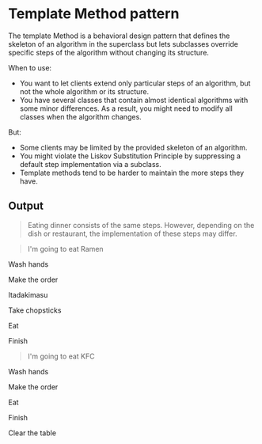 # Template Method pattern

The template Method is a behavioral design pattern that defines the skeleton of an algorithm in the superclass but lets subclasses override specific steps of the algorithm without changing its structure.

When to use:
 - You want to let clients extend only particular steps of an algorithm, but not the whole algorithm or its structure.
 - You have several classes that contain almost identical algorithms with some minor differences. As a result, you might need to modify all classes when the algorithm changes.

But:
- Some clients may be limited by the provided skeleton of an algorithm.
- You might violate the Liskov Substitution Principle by suppressing a default step implementation via a subclass.
- Template methods tend to be harder to maintain the more steps they have.

## Output

> Eating dinner consists of the same steps. However, depending on the dish or restaurant, the implementation of these steps may differ.


> I'm going to eat Ramen

Wash hands

Make the order

Itadakimasu

Take chopsticks

Eat

Finish

> I'm going to eat KFC

Wash hands

Make the order

Eat

Finish

Clear the table
